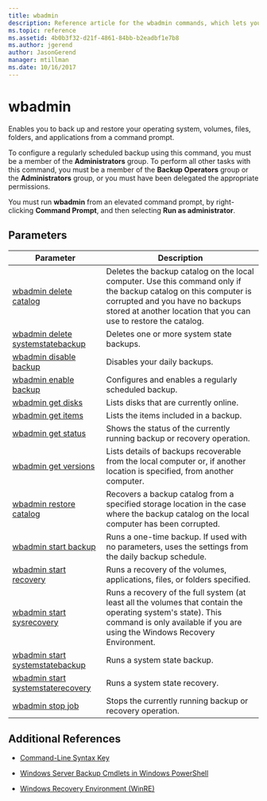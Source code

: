 ```yaml
---
title: wbadmin
description: Reference article for the wbadmin commands, which lets you back up and restore your operating system, volumes, files, folders, and applications from a command prompt.
ms.topic: reference
ms.assetid: 4b0b3f32-d21f-4861-84bb-b2eadbf1e7b8
ms.author: jgerend
author: JasonGerend
manager: mtillman
ms.date: 10/16/2017
---
```


# wbadmin

Enables you to back up and restore your operating system, volumes, files, folders, and applications from a command prompt.

To configure a regularly scheduled backup using this command, you must be a member of the **Administrators** group. To perform all other tasks with this command, you must be a member of the **Backup Operators** group or the **Administrators** group, or you must have been delegated the appropriate permissions.

You must run **wbadmin** from an elevated command prompt, by right-clicking **Command Prompt**, and then selecting **Run as administrator**.

## Parameters

| Parameter | Description |
|--|--|
| [wbadmin delete catalog](wbadmin-delete-catalog.md) | Deletes the backup catalog on the local computer. Use this command only if the backup catalog on this computer is corrupted and you have no backups stored at another location that you can use to restore the catalog. |
| [wbadmin delete systemstatebackup](wbadmin-delete-systemstatebackup.md) | Deletes one or more system state backups. |
| [wbadmin disable backup](wbadmin-disable-backup.md) | Disables your daily backups. |
| [wbadmin enable backup](wbadmin-enable-backup.md) | Configures and enables a regularly scheduled backup. |
| [wbadmin get disks](wbadmin-get-disks.md) | Lists disks that are currently online. |
| [wbadmin get items](wbadmin-get-items.md) | Lists the items included in a backup. |
| [wbadmin get status](wbadmin-get-status.md) | Shows the status of the currently running backup or recovery operation. |
| [wbadmin get versions](wbadmin-get-versions.md) | Lists details of backups recoverable from the local computer or, if another location is specified, from another computer. |
| [wbadmin restore catalog](wbadmin-restore-catalog.md) | Recovers a backup catalog from a specified storage location in the case where the backup catalog on the local computer has been corrupted. |
| [wbadmin start backup](wbadmin-start-backup.md) | Runs a one-time backup. If used with no parameters, uses the settings from the daily backup schedule. |
| [wbadmin start recovery](wbadmin-start-recovery.md) | Runs a recovery of the volumes, applications, files, or folders specified. |
| [wbadmin start sysrecovery](wbadmin-start-sysrecovery.md) | Runs a recovery of the full system (at least all the volumes that contain the operating system's state). This command  is only available if you are using the Windows Recovery Environment. |
| [wbadmin start systemstatebackup](wbadmin-start-systemstatebackup.md) | Runs a system state backup. |
| [wbadmin start systemstaterecovery](wbadmin-start-systemstaterecovery.md) | Runs a system state recovery. |
| [wbadmin stop job](wbadmin-stop-job.md) | Stops the currently running backup or recovery operation. |

## Additional References

- [Command-Line Syntax Key](command-line-syntax-key.md)

- [Windows Server Backup Cmdlets in Windows PowerShell](/powershell/module/windowsserverbackup)

- [Windows Recovery Environment (WinRE)](/windows-hardware/manufacture/desktop/windows-recovery-environment--windows-re--technical-reference)

